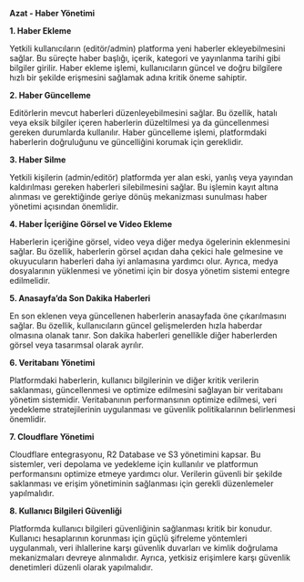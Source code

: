 **Azat - Haber Yönetimi**

**1. Haber Ekleme**

Yetkili kullanıcıların (editör/admin) platforma yeni haberler ekleyebilmesini sağlar. Bu süreçte haber başlığı, içerik, kategori ve yayınlanma tarihi gibi bilgiler girilir. Haber ekleme işlemi, kullanıcıların güncel ve doğru bilgilere hızlı bir şekilde erişmesini sağlamak adına kritik öneme sahiptir.

**2. Haber Güncelleme**

Editörlerin mevcut haberleri düzenleyebilmesini sağlar. Bu özellik, hatalı veya eksik bilgiler içeren haberlerin düzeltilmesi ya da güncellenmesi gereken durumlarda kullanılır. Haber güncelleme işlemi, platformdaki haberlerin doğruluğunu ve güncelliğini korumak için gereklidir.

**3. Haber Silme**

Yetkili kişilerin (admin/editör) platformda yer alan eski, yanlış veya yayından kaldırılması gereken haberleri silebilmesini sağlar. Bu işlemin kayıt altına alınması ve gerektiğinde geriye dönüş mekanizması sunulması haber yönetimi açısından önemlidir.

**4. Haber İçeriğine Görsel ve Video Ekleme**

Haberlerin içeriğine görsel, video veya diğer medya ögelerinin eklenmesini sağlar. Bu özellik, haberlerin görsel açıdan daha çekici hale gelmesine ve okuyucuların haberleri daha iyi anlamasına yardımcı olur. Ayrıca, medya dosyalarının yüklenmesi ve yönetimi için bir dosya yönetim sistemi entegre edilmelidir.


**5. Anasayfa’da Son Dakika Haberleri**

En son eklenen veya güncellenen haberlerin anasayfada öne çıkarılmasını sağlar. Bu özellik, kullanıcıların güncel gelişmelerden hızla haberdar olmasına olanak tanır. Son dakika haberleri genellikle diğer haberlerden görsel veya tasarımsal olarak ayrılır.

**6. Veritabanı Yönetimi**

Platformdaki haberlerin, kullanıcı bilgilerinin ve diğer kritik verilerin saklanması, güncellenmesi ve optimize edilmesini sağlayan bir veritabanı yönetim sistemidir. Veritabanının performansının optimize edilmesi, veri yedekleme stratejilerinin uygulanması ve güvenlik politikalarının belirlenmesi önemlidir.

**7. Cloudflare Yönetimi**

Cloudflare entegrasyonu, R2 Database ve S3 yönetimini kapsar. Bu sistemler, veri depolama ve yedekleme için kullanılır ve platformun performansını optimize etmeye yardımcı olur. Verilerin güvenli bir şekilde saklanması ve erişim yönetiminin sağlanması için gerekli düzenlemeler yapılmalıdır.

**8. Kullanıcı Bilgileri Güvenliği**

Platformda kullanıcı bilgileri güvenliğinin sağlanması kritik bir konudur. Kullanıcı hesaplarının korunması için güçlü şifreleme yöntemleri uygulanmalı, veri ihlallerine karşı güvenlik duvarları ve kimlik doğrulama mekanizmaları devreye alınmalıdır. Ayrıca, yetkisiz erişimlere karşı güvenlik denetimleri düzenli olarak yapılmalıdır.

